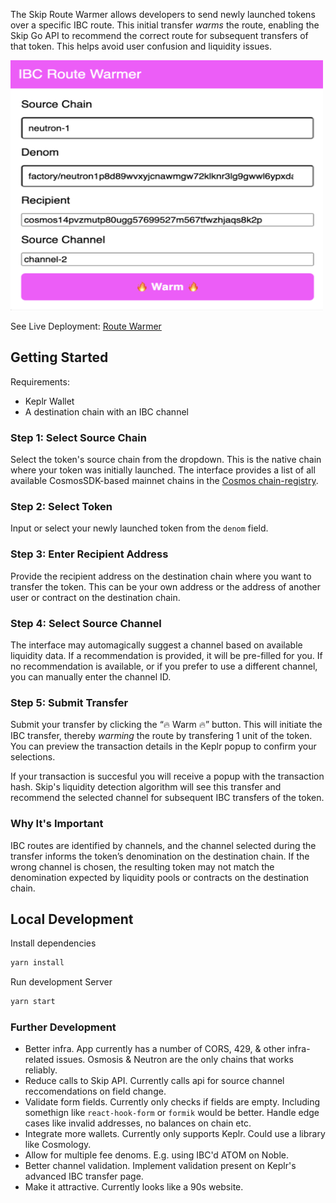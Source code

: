 The Skip Route Warmer allows developers to send newly launched tokens over a specific IBC route. This initial transfer *warms* the route, enabling the Skip Go API to recommend the correct route for subsequent transfers of that token. This helps avoid user confusion and liquidity issues.


<img src="/public/ui.png" alt="Route Warmer" width="500" height="400">

See Live Deployment: [Route Warmer](https://enchanting-pothos-10882b.netlify.app)

## Getting Started

Requirements:
- Keplr Wallet
- A destination chain with an IBC channel

### Step 1: Select Source Chain
Select the token's source chain from the dropdown. This is the native chain where your token was initially launched. The interface provides a list of all available CosmosSDK-based mainnet chains in the [Cosmos chain-registry](https://github.com/cosmos/chain-registry).

### Step 2: Select Token
Input or select your newly launched token from the `denom` field.

### Step 3: Enter Recipient Address
Provide the recipient address on the destination chain where you want to transfer the token. This can be your own address or the address of another user or contract on the destination chain. 

### Step 4: Select Source Channel
The interface may automagically suggest a channel based on available liquidity data. If a recommendation is provided, it will be pre-filled for you. If no recommendation is available, or if you prefer to use a different channel, you can manually enter the channel ID.

### Step 5: Submit Transfer
Submit your transfer by clicking the “🔥 Warm ️‍🔥” button. This will initiate the IBC transfer, thereby  *warming* the route by transfering 1 unit of the token. You can preview the transaction details in the Keplr popup to confirm your selections. 

If your transaction is succesful you will receive a popup with the transaction hash. Skip's liquidity detection algorithm will see this transfer and recommend the selected channel for subsequent IBC transfers of the token.

### Why It's Important
IBC routes are identified by channels, and the channel selected during the transfer informs the token’s denomination on the destination chain. If the wrong channel is chosen, the resulting token may not match the denomination expected by liquidity pools or contracts on the destination chain. 
 
## Local Development

Install dependencies

```bash
yarn install
```

Run development Server
```bash
yarn start
```

### Further Development
- Better infra. App currently has a number of CORS, 429, & other infra-related issues. Osmosis & Neutron are the only chains that works reliably. 
- Reduce calls to Skip API. Currently calls api for source channel reccomendations on field change.
- Validate form fields. Currently only checks if fields are empty. Including somethign like `react-hook-form` or `formik` would be better. Handle edge cases like invalid addresses, no balances on chain etc. 
- Integrate more wallets. Currently only supports Keplr. Could use a library like Cosmology. 
- Allow for multiple fee denoms. E.g. using IBC'd ATOM on Noble. 
- Better channel validation. Implement validation present on Keplr's advanced IBC transfer page. 
- Make it attractive. Currently looks like a 90s website.